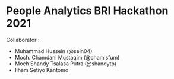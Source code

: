 # People Analytics BRI Hackathon 2021

Collaborator : 
- Muhammad Hussein (@sein04)
- Moch. Chamdani Mustaqim (@chamisfum)
- Moch Shandy Tsalasa Putra (@shandytp)
- Ilham Setiyo Kantomo